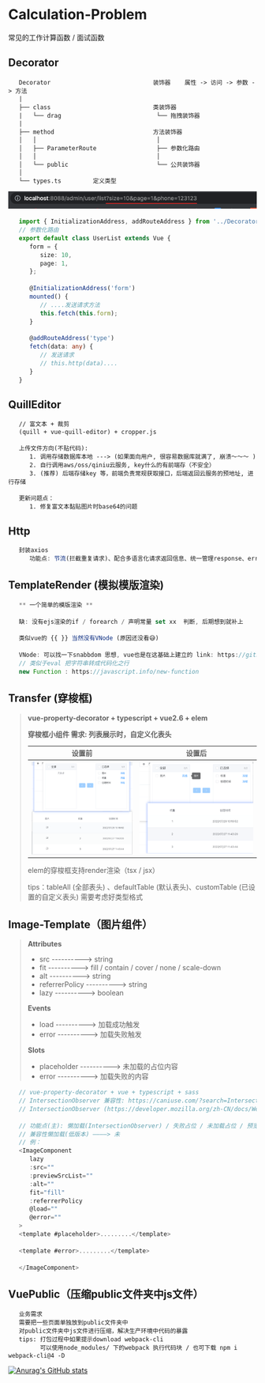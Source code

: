 

# Calculation-Problem

常见的工作计算函数 / 面试函数

## Decorator
```
   Decorator                             装饰器    属性 -> 访问 -> 参数 -> 方法
   |
   ├── class                             类装饰器
   |   └── drag                           └── 拖拽装饰器
   |
   ├── method                            方法装饰器
   │   │                                  │
   │   ├── ParameterRoute                 ├── 参数化路由
   │   │                                  │
   │   └── public                         └── 公共装饰器
   │
   └── types.ts         定义类型
```
<img src="https://raw.githubusercontent.com/Due07/Calculation-Problem/master/image/image-20221103180504481.png" alt="image-20221103180504481" />

```typescript
   import { InitializationAddress, addRouteAddress } from '../Decorator/method/ParameterRoute';
   // 参数化路由
   export default class UserList extends Vue {
      form = {
         size: 10,
         page: 1,
      };

      @InitializationAddress('form')
      mounted() {
         // ....发送请求方法
         this.fetch(this.form);
      }

      @addRouteAddress('type')
      fetch(data: any) {
         // 发送请求
         // this.http(data)....
      }
   }

```


## QuillEditor
```
   // 富文本 + 裁剪
   (quill + vue-quill-editor) + cropper.js

   上传文件方向(不贴代码): 
      1. 调用存储数据库本地 ---> (如果面向用户, 很容易数据库就满了, 崩溃～～～ )
      2. 自行调用aws/oss/qiniu云服务, key什么的有前端存（不安全）
      3. (推荐) 后端存储key 等，前端负责常规获取接口，后端返回云服务的预地址, 进行存储

   更新问题点：
      1. 修复富文本黏贴图片时base64的问题

```

## Http
```typescript
   封装axios
      功能点: 节流(拦截重复请求)、配合多语言化请求返回信息、统一管理response、error信息提醒
```

## TemplateRender (模拟模版渲染)
```javascript
   ** 一个简单的模版渲染 **

   缺: 没有ejs渲染的if / forearch / 声明常量 set xx  判断, 后期想到就补上

   类似vue的 {{ }} 当然没有VNode (原因还没看😅)

   VNode: 可以找一下snabbdom 思想, vue也是在这基础上建立的 link: https://github.com/coconilu/Blog/issues/152
   // 类似于eval 把字符串转成代码化之行
   new Function : https://javascript.info/new-function
```

## Transfer (穿梭框)
> **vue-property-decorator + typescript + vue2.6 + elem**
>
> **穿梭框小组件 需求: 列表展示时，自定义化表头**   
>
> |                            设置前                            |                            设置后                            |
> | :----------------------------------------------------------: | :----------------------------------------------------------: |
> | <img src="https://raw.githubusercontent.com/Due07/Calculation-Problem/master/image/image-20220923115231264.png" alt="image-20220923115231264" style="zoom: 50%; display: inline-block" /> | <img src="https://raw.githubusercontent.com/Due07/Calculation-Problem/master/image/image-20220923115654730.png" alt="image-20220923115654730" style="zoom: 60%; display: inline-block" /> |
>
> elem的穿梭框支持render渲染（tsx / jsx）
>
> tips：tableAll (全部表头) 、defaultTable (默认表头)、customTable (已设置的自定义表头) 需要考虑好类型格式
>
> 

## Image-Template（图片组件）
> **Attributes**
>
> - src 							---------->	 string
> - fit 							---------->     fill / contain / cover / none / scale-down
> - alt 							---------->     string
> - referrerPolicy 			---------->     string
> - lazy 						---------->    boolean
>
> **Events**
>
> - load							---------->    加载成功触发
> - error						---------->    加载失败触发
>
> **Slots**
>
> - placeholder				---------->    未加载的占位内容
> - error				      ---------->    加载失败的内容

```typescript
   // vue-property-decorator + vue + typescript + sass
   // IntersectionObserver 兼容性: https://caniuse.com/?search=IntersectionObserver
   // IntersectionObserver (https://developer.mozilla.org/zh-CN/docs/Web/API/IntersectionObserver/IntersectionObserver)

   // 功能点(主): 懒加载(IntersectionObserver) / 失败占位 / 未加载占位 / 预览
   // 兼容性懒加载(低版本) ————> 未
   // 例：
   <ImageComponent
      lazy
      :src=""
      :previewSrcList=""
      :alt=""
      fit="fill"
      :referrerPolicy
      @load=""
      @error=""
   >
   <template #placeholder>.........</template>

   <template #error>.........</template>

   </ImageComponent>

```
## VuePublic（压缩public文件夹中js文件）
```
   业务需求
   需要把一些页面单独放到public文件夹中
   对public文件夹中js文件进行压缩，解决生产环境中代码的暴露
   tips: 打包过程中如果提示download webpack-cli
         可以使用node_modules/ 下的webpack 执行代码块 / 也可下载 npm i webpack-cli@4 -D
```

[![Anurag's GitHub stats](https://github-readme-stats.vercel.app/api?username=Due07&count_private=true&theme=github_dark&show_icons=true)](https://github.com/anuraghazra/github-readme-stats)